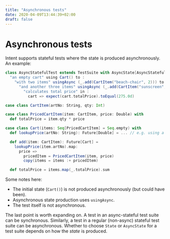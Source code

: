 ```yaml
---
title: "Asynchronous tests"
date: 2020-04-09T13:44:39+02:00
draft: false
---
```


#  Asynchronous tests

Intent supports stateful tests where the state is produced asynchronously. An example:

```scala
class AsyncStatefulTest extends TestSuite with AsyncState[AsyncStatefulState] with
  "an empty cart" using Cart() to :
    "with two items" usingAsync (_.add(CartItem("beach-chair", 2))) to :
      "and another three items" usingAsync (_.add(CartItem("sunscreen", 3))) to :
        "calculates total price" in :
          cart => expect(cart.totalPrice).toEqual(275.0d)

case class CartItem(artNo: String, qty: Int)

case class PricedCartItem(item: CartItem, price: Double) with
  def totalPrice = item.qty * price

case class Cart(items: Seq[PricedCartItem] = Seq.empty) with
  def lookupPrice(artNo: String): Future[Double] = ... // e.g. using a test fake here

  def add(item: CartItem): Future[Cart] =
    lookupPrice(item.artNo).map:
      price =>
        pricedItem = PricedCartItem(item, price)
        copy(items = items :+ pricedItem)

  def totalPrice = items.map(_.totalPrice).sum
```

Some notes here:
* The initial state (`Cart()`) is not produced asynchronously (but could have been).
* Asynchronous state production uses `usingAsync`.
* The test itself is not asynchronous.

The last point is worth expanding on. A test in an async-stateful test suite can be synchronous.
Similarly, a test in a regular (non-async) stateful test suite can be asynchronous. Whether to choose
`State` or `AsyncState` for a test suite depends on how the _state_ is produced.
